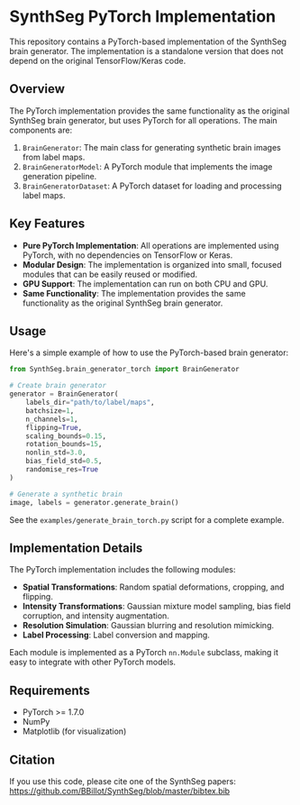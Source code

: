 # SynthSeg PyTorch Implementation

This repository contains a PyTorch-based implementation of the SynthSeg brain generator. The implementation is a standalone version that does not depend on the original TensorFlow/Keras code.

## Overview

The PyTorch implementation provides the same functionality as the original SynthSeg brain generator, but uses PyTorch for all operations. The main components are:

1. `BrainGenerator`: The main class for generating synthetic brain images from label maps.
2. `BrainGeneratorModel`: A PyTorch module that implements the image generation pipeline.
3. `BrainGeneratorDataset`: A PyTorch dataset for loading and processing label maps.

## Key Features

- **Pure PyTorch Implementation**: All operations are implemented using PyTorch, with no dependencies on TensorFlow or Keras.
- **Modular Design**: The implementation is organized into small, focused modules that can be easily reused or modified.
- **GPU Support**: The implementation can run on both CPU and GPU.
- **Same Functionality**: The implementation provides the same functionality as the original SynthSeg brain generator.

## Usage

Here's a simple example of how to use the PyTorch-based brain generator:

```python
from SynthSeg.brain_generator_torch import BrainGenerator

# Create brain generator
generator = BrainGenerator(
    labels_dir="path/to/label/maps",
    batchsize=1,
    n_channels=1,
    flipping=True,
    scaling_bounds=0.15,
    rotation_bounds=15,
    nonlin_std=3.0,
    bias_field_std=0.5,
    randomise_res=True
)

# Generate a synthetic brain
image, labels = generator.generate_brain()
```

See the `examples/generate_brain_torch.py` script for a complete example.

## Implementation Details

The PyTorch implementation includes the following modules:

- **Spatial Transformations**: Random spatial deformations, cropping, and flipping.
- **Intensity Transformations**: Gaussian mixture model sampling, bias field corruption, and intensity augmentation.
- **Resolution Simulation**: Gaussian blurring and resolution mimicking.
- **Label Processing**: Label conversion and mapping.

Each module is implemented as a PyTorch `nn.Module` subclass, making it easy to integrate with other PyTorch models.

## Requirements

- PyTorch >= 1.7.0
- NumPy
- Matplotlib (for visualization)

## Citation

If you use this code, please cite one of the SynthSeg papers:
https://github.com/BBillot/SynthSeg/blob/master/bibtex.bib